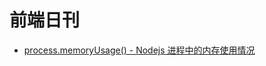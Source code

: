# 前端日刊

* [process.memoryUsage() - Nodejs 进程中的内存使用情况](http://nodejs.cn/api/process/process_memoryusage.html)
